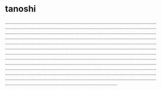 # tanoshi

............................................................................................................................................................................................................................................................................................................................................................................................................................................................................................................................................................................................................................................................................................................................................................................................................................................................................................................................................................................................................................................................................................................................................................................................................................................................................................................................................................................................................................................................................................................................................................................................................................................